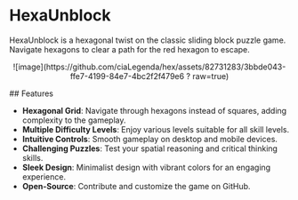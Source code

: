 # HexaUnblock

HexaUnblock is a hexagonal twist on the classic sliding block puzzle game. Navigate hexagons to clear a path for the red hexagon to escape.
<p align=center>
  ![image](https://github.com/ciaLegenda/hex/assets/82731283/3bbde043-ffe7-4199-84e7-4bc2f2f479e6 ? raw=true)
</p>
## Features

- **Hexagonal Grid**: Navigate through hexagons instead of squares, adding complexity to the gameplay.
- **Multiple Difficulty Levels**: Enjoy various levels suitable for all skill levels.
- **Intuitive Controls**: Smooth gameplay on desktop and mobile devices.
- **Challenging Puzzles**: Test your spatial reasoning and critical thinking skills.
- **Sleek Design**: Minimalist design with vibrant colors for an engaging experience.
- **Open-Source**: Contribute and customize the game on GitHub.


